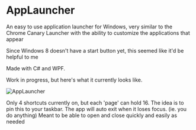AppLauncher
===========

An easy to use application launcher for Windows, very similar to the Chrome Canary Launcher with the ability to customize the applications that appear

Since Windows 8 doesn't have a start button yet, this seemed like it'd be helpful to me

Made with C# and WPF.

Work in progress, but here's what it currently looks like.

![AppLauncher](http://img15.imageshack.us/img15/2484/gvd5.png)

Only 4 shortcuts currently on, but each 'page' can hold 16.  The idea is to pin this to your taskbar.  The app will auto exit when it loses focus. (ie. you do anything)
Meant to be able to open and close quickly and easily as needed
